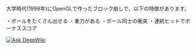 大学時代(1998年)にOpenGLで作ったブロック崩しで、以下の特徴があります。

・ボールをたくさん出せる
・重力がある
・ボール同士の衝突
・連続ヒットでボーナススコア

<a href="https://deepwiki.com/StarFlowerSeika/BlockHeat"><img src="https://deepwiki.com/badge.svg" alt="Ask DeepWiki"></a>
